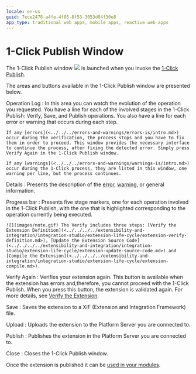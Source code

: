 ```yaml
---
locale: en-us
guid: 7ece2478-a4fe-4f05-8f53-3053d04f30e8
app_type: traditional web apps, mobile apps, reactive web apps
---
```


# 1-Click Publish Window

The 1-Click Publish window ![](images/1-click-publish-icon.gif) is launched when you invoke the [1-Click Publish](<../../../../extensibility-and-integration/integration-studio/extension-life-cycle/extension-1-cp.md>).

The areas and buttons available in the 1-Click Publish window are presented below.

Operation Log
: In this area you can watch the evolution of the operation you requested. You have a line for each of the involved stages in the 1-Click Publish: Verify, Save, and Publish operations. You also have a line for each error or warning that occurs during each step.

    If any [errors](<../../../errors-and-warnings/errors-is/intro.md>) occur during the verification, the process stops and you have to fix them in order to proceed. This window provides the necessary interface to continue the process, after fixing the detected error. Simply press Verify Again in the 1-Click Publish window.

    If any [warnings](<../../../errors-and-warnings/warnings-is/intro.md>) occur during the 1-Click process, they are listed in this window, one warning per line, but the process continues.

Details
:   Presents the description of the [error](<../../../errors-and-warnings/errors-is/intro.md>), [warning](<../../../errors-and-warnings/warnings-is/intro.md>), or general information.

Progress bar
:   Presents five stage markers, one for each operation involved in the 1-Click Publish, with the one that is highlighted corresponding to the operation currently being executed.

    ![](images/note.gif) The Verify includes three steps: [Verify the Extension Definition](<../../../../extensibility-and-integration/integration-studio/extension-life-cycle/extension-verify-definition.md>), [Update the Extension Source Code](<../../../../extensibility-and-integration/integration-studio/extension-life-cycle/extension-update-source-code.md>) and [Compile the Extension](<../../../../extensibility-and-integration/integration-studio/extension-life-cycle/extension-compile.md>).

Verify Again
:   Verifies your extension again. This button is available when the extension has errors and,therefore, you cannot proceed with the 1-Click Publish. When you press this button, the extension is validated again. For more details, see [Verify the Extension](<../../../../extensibility-and-integration/integration-studio/extension-life-cycle/extension-verify.md>).

Save
:   Saves the extension to a XIF (Extension and Integration Framework) file.

Upload
:   Uploads the extension to the Platform Server you are connected to.

Publish
:   Publishes the extension in the Platform Server you are connected to.

Close
:   Closes the 1-Click Publish window.

Once the extension is published it can be [used in your modules](<../../../../extensibility-and-integration/integration-studio/extension-life-cycle/extension-use.md>).
